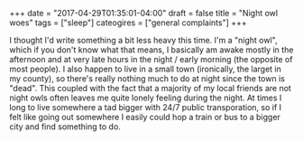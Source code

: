 +++
date = "2017-04-29T01:35:01-04:00"
draft = false
title = "Night owl woes"
tags = ["sleep"]
cateogires = ["general complaints"]
+++

I thought I'd write something a bit less heavy this time. I'm a "night owl",
which if you don't know what that means, I basically am awake mostly in the
afternoon and at very late hours in the night / early morning (the opposite of
most people). I also happen to live in a small town (ironically, the larget in my
county), so there's really nothing much to do at night since the town is "dead".
This coupled with the fact that a majority of my local friends are not night
owls often leaves me quite lonely feeling during the night. At times I long to
live somewhere a tad bigger with 24/7 public transporation, so if I felt like
going out somewhere I easily could hop a train or bus to a bigger city and find
something to do.
